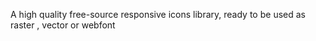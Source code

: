 A high quality free-source responsive icons library, ready to be used as raster , vector or webfont
